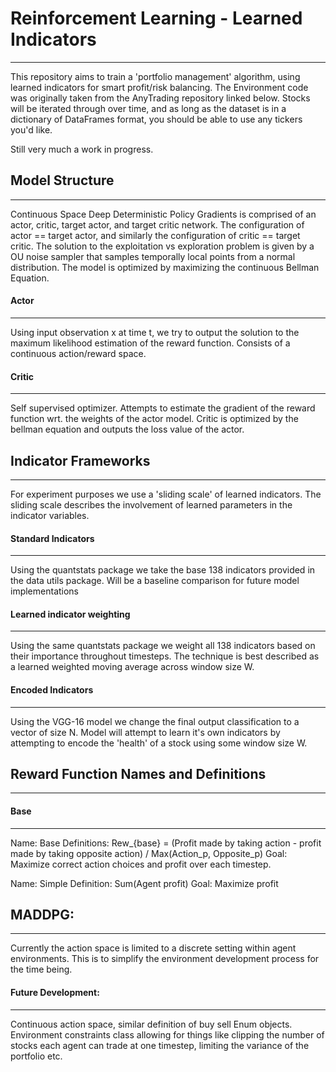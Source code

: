 # Reinforcement Learning - Learned Indicators
---

This repository aims to train a 'portfolio management' algorithm, using learned indicators for smart profit/risk balancing. The Environment code was originally taken from the AnyTrading repository linked below. Stocks will be iterated through over time, and as long as the dataset is in a dictionary of DataFrames format, you should be able to use any tickers you'd like.

Still very much a work in progress.

## Model Structure
---
Continuous Space Deep Deterministic Policy Gradients is comprised of an actor, critic, target actor, and target critic network. The configuration of actor == target actor, and similarly the configuration of critic == target critic. The solution to the exploitation vs exploration problem is given by a OU noise sampler that samples temporally local points from a normal distribution. The model is optimized by maximizing the continuous Bellman Equation.

#### Actor
---
Using input observation x at time t, we try to output the solution to the maximum likelihood estimation of the reward function. Consists of a continuous action/reward space.

#### Critic
---
Self supervised optimizer. Attempts to estimate the gradient of the reward function wrt. the weights of the actor model. Critic is optimized by the bellman equation and outputs the loss value of the actor. 

## Indicator Frameworks
---
For experiment purposes we use a 'sliding scale' of learned indicators. The sliding scale describes the involvement of learned parameters in the indicator variables.

#### Standard Indicators
---
Using the quantstats package we take the base 138 indicators provided in the data utils package. Will be a baseline comparison for future model implementations

#### Learned indicator weighting
---
Using the same quantstats package we weight all 138 indicators based on their importance throughout timesteps. The technique is best described as a learned weighted moving average across window size W.

#### Encoded Indicators
---
Using the VGG-16 model we change the final output classification to a vector of size N. Model will attempt to learn it's own indicators by attempting to encode the 'health' of a stock using some window size W.

## Reward Function Names and Definitions
---

#### Base
---
Name: Base
Definitions: Rew_{base} = (Profit made by taking action - profit made by taking opposite action) / Max(Action_p, Opposite_p)
Goal: Maximize correct action choices and profit over each timestep.

Name: Simple
Definition: Sum(Agent profit)
Goal: Maximize profit

## MADDPG:
---

Currently the action space is limited to a discrete setting within agent environments. This is to simplify the environment development process for the time being. 

#### Future Development:
---

Continuous action space, similar definition of buy sell Enum objects. Environment constraints class allowing for things like clipping the number of stocks each agent can trade at one timestep, limiting the variance of the portfolio etc.
